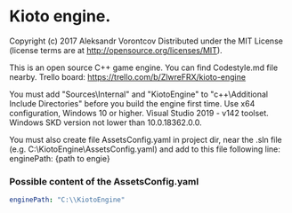 # Kioto engine.

Copyright (c) 2017 Aleksandr Vorontcov
Distributed under the MIT License (license terms are at http://opensource.org/licenses/MIT).

This is an open source C++ game engine. You can find Codestyle.md file nearby.
Trello board: https://trello.com/b/ZlwreFRX/kioto-engine

You must add "Sources\Internal" and "KiotoEngine" to "c++\Additional Include Directories" before you build the engine first time.
Use x64 configuration, Windows 10 or higher. Visual Studio 2019 - v142 toolset. Windows SKD version not lower than 10.0.18362.0.0.

You must also create file AssetsConfig.yaml in project dir, near the .sln file (e.g. C:\KiotoEngine\AssetsConfig.yaml) and add to this file following line: enginePath: {path to engie}
### Possible content of the AssetsConfig.yaml
```yaml
enginePath: "C:\\KiotoEngine"
```

